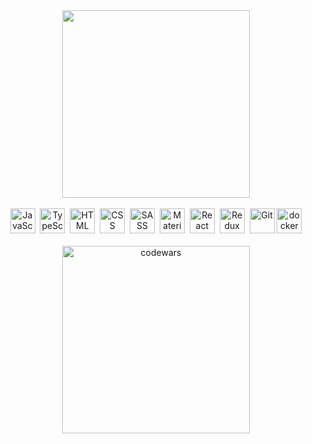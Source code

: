 <div align="center">
      <img
        src="https://media.giphy.com/media/TyQY0zTXX4x0c/giphy.gif"
        width="300"
      />
    </div>
&nbsp;
<div align="center">
      <img
        src="https://cdn.jsdelivr.net/gh/devicons/devicon/icons/javascript/javascript-original.svg"
        title="JavaScript"
        alt="JavaScript"
        width="40"
        height="40"
      />&nbsp;
      <img
        src="https://cdn.jsdelivr.net/gh/devicons/devicon/icons/typescript/typescript-original.svg"
        title="TypeScript"
        alt="TypeScript"
        width="40"
        height="40"
      />&nbsp;
      <img
        src="https://cdn.jsdelivr.net/gh/devicons/devicon/icons/html5/html5-plain-wordmark.svg"
        title="HTML5"
        alt="HTML"
        width="40"
        height="40"
      />&nbsp;
      <img
        src="https://cdn.jsdelivr.net/gh/devicons/devicon/icons/css3/css3-plain-wordmark.svg"
        title="CSS3"
        alt="CSS"
        width="40"
        height="40"
      />&nbsp;
      <img
        src="https://cdn.jsdelivr.net/gh/devicons/devicon/icons/sass/sass-original.svg"
        title="SASS"
        alt="SASS"
        width="40"
        height="40"
      />&nbsp;
      <img
        src="https://cdn.jsdelivr.net/gh/devicons/devicon/icons/materialui/materialui-original.svg"
        title="Material UI"
        alt="Material UI"
        width="40"
        height="40"
      />&nbsp;
      <img
        src="https://cdn.jsdelivr.net/gh/devicons/devicon/icons/react/react-original-wordmark.svg"
        title="React"
        alt="React"
        width="40"
        height="40"
      />&nbsp;
      <img
        src="https://cdn.jsdelivr.net/gh/devicons/devicon/icons/redux/redux-original.svg"
        title="Redux"
        alt="Redux "
        width="40"
        height="40"
      />&nbsp;
      <img
        src="https://cdn.jsdelivr.net/gh/devicons/devicon/icons/git/git-plain-wordmark.svg"
        title="Git"
        **alt="Git"
        width="40"
        height="40"
      />
      <img
        src="https://cdn.jsdelivr.net/gh/devicons/devicon/icons/docker/docker-original.svg"
        title="docker"
        **alt="Gidockert"
        width="40"
        height="40"
      />
    </div>
&nbsp;
    <div align="center">
      <img
        src="https://www.codewars.com/users/ngagara/badges/large"
        alt="codewars"
        width="300"
      />
    </div>
